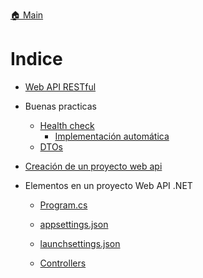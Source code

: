 [🏠 Main](https://github.com/IngSoft-DA2/DA2-Tecnologia/tree/main?tab=readme-ov-file#-temas-y-ejemplos-de-c%C3%B3digo)

# Indice

- [Web API RESTful](https://github.com/daniel18acevedo/DA2-Tecnologia/blob/web-api/web-api.md)

- Buenas practicas
  - [Health check](https://github.com/daniel18acevedo/DA2-Tecnologia/blob/web-api/health-check.md)
    - [Implementación automática](https://github.com/daniel18acevedo/DA2-Tecnologia/blob/web-api/health-check-automatic.md)   
  - [DTOs](https://github.com/daniel18acevedo/DA2-Tecnologia/blob/web-api/dtos.md)

- [Creación de un proyecto web api](https://github.com/daniel18acevedo/DA2-Tecnologia/blob/web-api/create-web-api-project.md)

- Elementos en un proyecto Web API .NET

  - [Program.cs](https://github.com/daniel18acevedo/DA2-Tecnologia/blob/web-api/program.md)

  - [appsettings.json](https://github.com/daniel18acevedo/DA2-Tecnologia/blob/web-api/appsettings.md)

  - [launchsettings.json](https://github.com/daniel18acevedo/DA2-Tecnologia/blob/web-api/launchsettings.md)

  - [Controllers](https://github.com/daniel18acevedo/DA2-Tecnologia/blob/web-api/controller.md)


